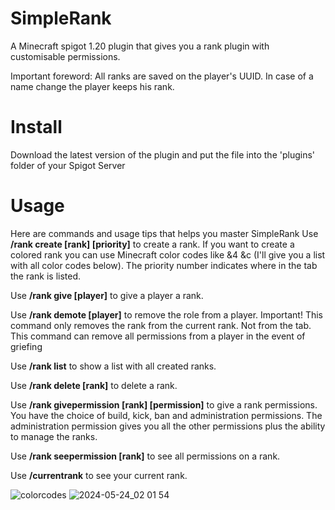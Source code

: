 # SimpleRank  
A Minecraft spigot 1.20 plugin that gives you a rank plugin with customisable permissions.

Important foreword:
All ranks are saved on the player's UUID. In case of a name change the player keeps his rank.
# Install
Download the latest version of the plugin and put the file into the 'plugins' folder of your Spigot Server
​
# Usage
Here are commands and usage tips that helps you master SimpleRank
​
Use **/rank create [rank] [priority]** to create a rank. If you want to create a colored rank you can use Minecraft color codes like &4 &c (I'll give you a list with all color codes below). The priority number indicates where in the tab the rank is listed.

Use **/rank give [player]** to give a player a rank.

Use **/rank demote [player]** to remove the role from a player. Important! This command only removes the rank from the current rank. Not from the tab. This command can remove all permissions from a player in the event of griefing

Use **/rank list** to show a list with all created ranks.

Use **/rank delete [rank]** to delete a rank.

Use **/rank givepermission [rank] [permission]** to give a rank permissions. You have the choice of build, kick, ban and administration permissions. The administration permission gives you all the other permissions plus the ability to manage the ranks.

Use **/rank seepermission [rank]** to see all permissions on a rank.

Use **/currentrank** to see your current rank.

![colorcodes](https://github.com/DEGrubabuaDEV/SimpleRank/assets/167589691/7d1314eb-e0ac-4a82-97c3-96652b47f186)
![2024-05-24_02 01 54](https://github.com/DEGrubabuaDEV/SimpleRank/assets/167589691/5f81e57d-cf80-4fc5-bdf6-10db858ce917)
